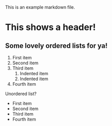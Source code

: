 This is an example markdown file.

# This shows a header!

## Some lovely ordered lists for ya!
1. First item
2. Second item
3. Third item
    1. Indented item
    2. Indented item
4. Fourth item 

Unordered list?

- First item
- Second item
- Third item
- Fourth item 


